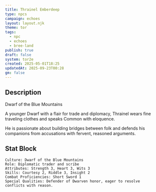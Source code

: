 ```yaml
---
title: Thrainel Emberdeep
type: npcs
campaign: echoes
layout: layout.njk
theme: tor
tags:
  - npc
  - echoes
  - bree-land
publish: true
draft: false
system: tor2e
created: 2025-05-01T18:25
updatedAt: 2025-09-23T00:28
gm: false
---
```


## Description
Dwarf of the Blue Mountains
<p class="dropcap">A younger Dwarf with a flair for trade and diplomacy, Thrainel wears fine traveling clothes and speaks Common with eloquence.<p/> He is passionate about building bridges between folk and defends his companions from accusations with fervent, reasoned arguments.

## Stat Block

```
Culture: Dwarf of the Blue Mountains
Role: Diplomatic trader and scribe
Attributes: Strength 3, Heart 3, Wits 3
Skills: Courtesy 2, Riddle 3, Insight 2
Combat Proficiencies: Short Sword 1
Special Qualities: Defender of Dwarven honor, eager to resolve conflicts with reason.
```
